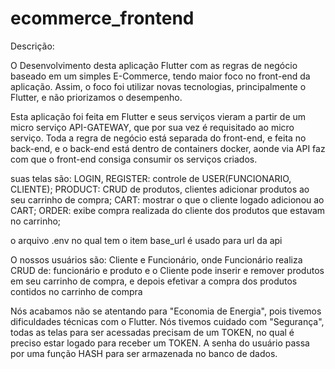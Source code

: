 # ecommerce_frontend

Descrição:

O Desenvolvimento desta aplicação Flutter com as regras de negócio baseado em um simples E-Commerce, tendo maior foco no front-end da aplicação.
Assim, o foco foi utilizar novas tecnologias, principalmente o Flutter, e não priorizamos o desempenho. 

Esta aplicação foi feita em Flutter e seus serviços vieram a partir de um micro serviço API-GATEWAY, que por sua vez é requisitado ao micro serviço. Toda a regra de negócio está separada do front-end, e feita no back-end, e o back-end está dentro de containers docker, aonde via API faz com que o front-end consiga consumir os serviços criados.


suas telas são:
    LOGIN, REGISTER: controle de USER(FUNCIONARIO, CLIENTE);
    PRODUCT: CRUD de produtos, clientes adicionar produtos ao seu carrinho de compra;
    CART: mostrar o que o cliente logado adicionou ao CART;
    ORDER: exibe compra realizada do cliente dos produtos que estavam no carrinho;

o arquivo .env no qual tem o item base_url é usado para  url da api

O nossos usuários são: Cliente e Funcionário,
onde Funcionário realiza CRUD de: funcionário e produto
e o Cliente pode inserir e remover produtos em seu carrinho de compra, e depois efetivar a compra dos produtos contidos no carrinho de compra



Nós acabamos não se atentando para "Economia de Energia", pois tivemos dificuldades técnicas com o Flutter.
Nós tivemos cuidado com "Segurança", todas as telas para ser acessadas precisam de um TOKEN, no qual é preciso estar logado para receber um TOKEN. A senha do usuário passa por uma função HASH para ser armazenada no banco de dados.
